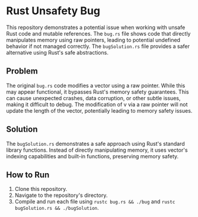# Rust Unsafety Bug
This repository demonstrates a potential issue when working with unsafe Rust code and mutable references.  The `bug.rs` file shows code that directly manipulates memory using raw pointers, leading to potential undefined behavior if not managed correctly. The `bugSolution.rs` file provides a safer alternative using Rust's safe abstractions.

## Problem
The original `bug.rs` code modifies a vector using a raw pointer.  While this may appear functional, it bypasses Rust's memory safety guarantees.  This can cause unexpected crashes, data corruption, or other subtle issues, making it difficult to debug. The modification of v via a raw pointer will not update the length of the vector, potentially leading to memory safety issues.

## Solution
The `bugSolution.rs` demonstrates a safe approach using Rust's standard library functions. Instead of directly manipulating memory, it uses vector's indexing capabilities and built-in functions, preserving memory safety.

## How to Run
1. Clone this repository.
2. Navigate to the repository's directory.
3. Compile and run each file using `rustc bug.rs && ./bug` and `rustc bugSolution.rs && ./bugSolution`.
